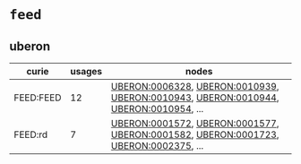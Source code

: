 # `feed`

## uberon

| curie     |   usages | nodes                                                                                                                                                                                                                                                                                                                                    |
|-----------|----------|------------------------------------------------------------------------------------------------------------------------------------------------------------------------------------------------------------------------------------------------------------------------------------------------------------------------------------------|
| FEED:FEED |       12 | [UBERON:0006328](http://purl.obolibrary.org/obo/UBERON_0006328), [UBERON:0010939](http://purl.obolibrary.org/obo/UBERON_0010939), [UBERON:0010943](http://purl.obolibrary.org/obo/UBERON_0010943), [UBERON:0010944](http://purl.obolibrary.org/obo/UBERON_0010944), [UBERON:0010954](http://purl.obolibrary.org/obo/UBERON_0010954), ... |
| FEED:rd   |        7 | [UBERON:0001572](http://purl.obolibrary.org/obo/UBERON_0001572), [UBERON:0001577](http://purl.obolibrary.org/obo/UBERON_0001577), [UBERON:0001582](http://purl.obolibrary.org/obo/UBERON_0001582), [UBERON:0001723](http://purl.obolibrary.org/obo/UBERON_0001723), [UBERON:0002375](http://purl.obolibrary.org/obo/UBERON_0002375), ... |

